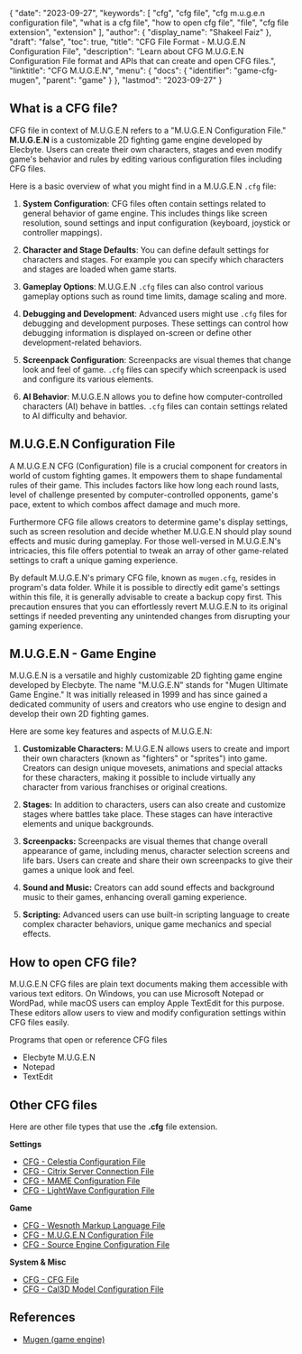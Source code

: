 {
  "date": "2023-09-27",
  "keywords": [
    "cfg",
    "cfg file",
    "cfg m.u.g.e.n configuration file",
    "what is a cfg file",
    "how to open cfg file",
    "file",
    "cfg file extension",
    "extension"
  ],
  "author": {
    "display_name": "Shakeel Faiz"
  },
  "draft": "false",
  "toc": true,
  "title": "CFG File Format - M.U.G.E.N Configuration File",
  "description": "Learn about CFG M.U.G.E.N Configuration File format and APIs that can create and open CFG files.",
  "linktitle": "CFG M.U.G.E.N",
  "menu": {
    "docs": {
      "identifier": "game-cfg-mugen",
      "parent": "game"
    }
  },
  "lastmod": "2023-09-27"
}

## What is a CFG file?

CFG file in context of M.U.G.E.N refers to a "M.U.G.E.N Configuration File." **M.U.G.E.N** is a customizable 2D fighting game engine developed by Elecbyte. Users can create their own characters, stages and even modify game's behavior and rules by editing various configuration files including CFG files.

Here is a basic overview of what you might find in a M.U.G.E.N `.cfg` file:

1.  **System Configuration**: CFG files often contain settings related to general behavior of game engine. This includes things like screen resolution, sound settings and input configuration (keyboard, joystick or controller mappings).
    
2.  **Character and Stage Defaults**: You can define default settings for characters and stages. For example you can specify which characters and stages are loaded when game starts.
    
3.  **Gameplay Options**: M.U.G.E.N `.cfg` files can also control various gameplay options such as round time limits, damage scaling and more.
    
4.  **Debugging and Development**: Advanced users might use `.cfg` files for debugging and development purposes. These settings can control how debugging information is displayed on-screen or define other development-related behaviors.
    
5.  **Screenpack Configuration**: Screenpacks are visual themes that change look and feel of game. `.cfg` files can specify which screenpack is used and configure its various elements.
    
6.  **AI Behavior**: M.U.G.E.N allows you to define how computer-controlled characters (AI) behave in battles. `.cfg` files can contain settings related to AI difficulty and behavior.

## M.U.G.E.N Configuration File 

A M.U.G.E.N CFG (Configuration) file is a crucial component for creators in world of custom fighting games. It empowers them to shape fundamental rules of their game. This includes factors like how long each round lasts, level of challenge presented by computer-controlled opponents, game's pace, extent to which combos affect damage and much more.

Furthermore CFG file allows creators to determine game's display settings, such as screen resolution and decide whether M.U.G.E.N should play sound effects and music during gameplay. For those well-versed in M.U.G.E.N's intricacies, this file offers potential to tweak an array of other game-related settings to craft a unique gaming experience.

By default M.U.G.E.N's primary CFG file, known as `mugen.cfg`, resides in program's data folder. While it is possible to directly edit game's settings within this file, it is generally advisable to create a backup copy first. This precaution ensures that you can effortlessly revert M.U.G.E.N to its original settings if needed preventing any unintended changes from disrupting your gaming experience.

## M.U.G.E.N - Game Engine

M.U.G.E.N is a versatile and highly customizable 2D fighting game engine developed by Elecbyte. The name "M.U.G.E.N" stands for "Mugen Ultimate Game Engine." It was initially released in 1999 and has since gained a dedicated community of users and creators who use engine to design and develop their own 2D fighting games.

Here are some key features and aspects of M.U.G.E.N:

1.  **Customizable Characters:** M.U.G.E.N allows users to create and import their own characters (known as "fighters" or "sprites") into game. Creators can design unique movesets, animations and special attacks for these characters, making it possible to include virtually any character from various franchises or original creations.
    
2.  **Stages:** In addition to characters, users can also create and customize stages where battles take place. These stages can have interactive elements and unique backgrounds.
      
3.  **Screenpacks:** Screenpacks are visual themes that change overall appearance of game, including menus, character selection screens and life bars. Users can create and share their own screenpacks to give their games a unique look and feel.
    
4.  **Sound and Music:** Creators can add sound effects and background music to their games, enhancing overall gaming experience.
    
5.  **Scripting:** Advanced users can use built-in scripting language to create complex character behaviors, unique game mechanics and special effects.

## How to open CFG file?

M.U.G.E.N CFG files are plain text documents making them accessible with various text editors. On Windows, you can use Microsoft Notepad or WordPad, while macOS users can employ Apple TextEdit for this purpose. These editors allow users to view and modify configuration settings within CFG files easily.

Programs that open or reference CFG files

- Elecbyte M.U.G.E.N
- Notepad
- TextEdit

## Other CFG files

Here are other file types that use the **.cfg** file extension.

**Settings**
- [CFG - Celestia Configuration File](/settings/cfg-celestia/)
- [CFG - Citrix Server Connection File](/settings/cfg-citrix/)
- [CFG - MAME Configuration File](/settings/cfg-mame/)
- [CFG - LightWave Configuration File](/settings/cfg-lightwave/)

**Game**
- [CFG - Wesnoth Markup Language File](/game/cfg-wesnoth/)
- [CFG - M.U.G.E.N Configuration File](/game/cfg-mugen/)
- [CFG - Source Engine Configuration File](/game/cfg-sourceengine/)

**System & Misc**
- [CFG - CFG File](/system/cfg/)
- [CFG - Cal3D Model Configuration File](/misc/cfg-cal3d/)

## References
* [Mugen (game engine)](https://en.wikipedia.org/wiki/Mugen_(game_engine))
